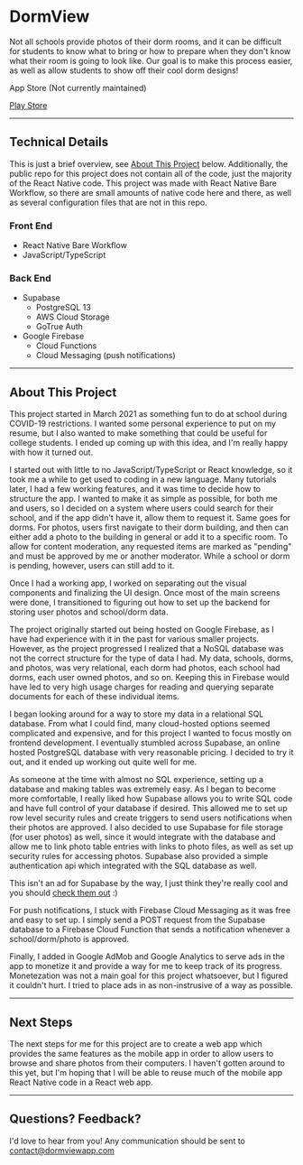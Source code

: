 # DormView

Not all schools provide photos of their dorm rooms, and it can be difficult for students to know what to bring or how to prepare when they don't know what their room is going to look like. Our goal is to make this process easier, as well as allow students to show off their cool dorm designs!

App Store (Not currently maintained)

[Play Store](https://play.google.com/store/apps/details?id=com.jgfino.dormview)

---

## Technical Details

This is just a brief overview, see [About This Project](#about-this-project) below. Additionally, the public repo for this project does not contain all of the code, just the majority of the React Native code. This project was made with React Native Bare Workflow, so there are small amounts of native code here and there, as well as several configuration files that are not in this repo.

### Front End

- React Native Bare Workflow
- JavaScript/TypeScript

### Back End

- Supabase
  - PostgreSQL 13
  - AWS Cloud Storage
  - GoTrue Auth
- Google Firebase
  - Cloud Functions
  - Cloud Messaging (push notifications)

---

## About This Project

This project started in March 2021 as something fun to do at school during COVID-19 restrictions. I wanted some personal experience to put on my resume, but I also wanted to make something that could be useful for college students. I ended up coming up with this idea, and I'm really happy with how it turned out.

I started out with little to no JavaScript/TypeScript or React knowledge, so it took me a while to get used to coding in a new language. Many tutorials later, I had a few working features, and it was time to decide how to structure the app. I wanted to make it as simple as possible, for both me and users, so I decided on a system where users could search for their school, and if the app didn't have it, allow them to request it. Same goes for dorms. For photos, users first navigate to their dorm building, and then can either add a photo to the building in general or add it to a specific room. To allow for content moderation, any requested items are marked as "pending" and must be approved by me or another moderator. While a school or dorm is pending, however, users can still add to it.

Once I had a working app, I worked on separating out the visual components and finalizing the UI design. Once most of the main screens were done, I transitioned to figuring out how to set up the backend for storing user photos and school/dorm data.

The project originally started out being hosted on Google Firebase, as I have had experience with it in the past for various smaller projects. However, as the project progressed I realized that a NoSQL database was not the correct structure for the type of data I had. My data, schools, dorms, and photos, was very relational, each dorm had photos, each school had dorms, each user owned photos, and so on. Keeping this in Firebase would have led to very high usage charges for reading and querying separate documents for each of these individual items.

I began looking around for a way to store my data in a relational SQL database. From what I could find, many cloud-hosted options seemed complicated and expensive, and for this project I wanted to focus mostly on frontend development. I eventually stumbled across Supabase, an online hosted PostgreSQL database with very reasonable pricing. I decided to try it out, and it ended up working out quite well for me.

As someone at the time with almost no SQL experience, setting up a database and making tables was extremely easy. As I began to become more comfortable, I really liked how Supabase allows you to write SQL code and have full control of your database if desired. This allowed me to set up row level security rules and create triggers to send users notifications when their photos are approved. I also decided to use Supabase for file storage (for user photos) as well, since it would integrate with the database and allow me to link photo table entries with links to photo files, as well as set up security rules for accessing photos. Supabase also provided a simple authentication api which integrated with the SQL database as well.

This isn't an ad for Supabase by the way, I just think they're really cool and you should [check them out](https://supabase.com) :)

For push notifications, I stuck with Firebase Cloud Messaging as it was free and easy to set up. I simply send a POST request from the Supabase database to a Firebase Cloud Function that sends a notification whenever a school/dorm/photo is approved.

Finally, I added in Google AdMob and Google Analytics to serve ads in the app to monetize it and provide a way for me to keep track of its progress. Monetezation was not a main goal for this project whatsoever, but I figured it couldn't hurt. I tried to place ads in as non-instrusive of a way as possible.

---

## Next Steps

The next steps for me for this project are to create a web app which provides the same features as the mobile app in order to allow users to browse and share photos from their computers. I haven't gotten around to this yet, but I'm hoping that I will be able to reuse much of the mobile app React Native code in a React web app.

---

## Questions? Feedback?

I'd love to hear from you! Any communication should be sent to contact@dormviewapp.com
